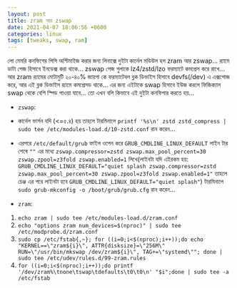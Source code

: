 ```yaml
---
layout: post
title: zram আর zswap
date: 2021-04-07 18:06:56 +0600
categories: linux
tags: [tweaks, swap, ram]
---
```


লো মেমরি কনফিগের পিসি অপ্টিমাইজ করার জন্য লিনাক্সে দুইটা কার্নেল মডিউল হল zram আর zswap... র‍্যামে ডাটা পেজ হিসাবে ইনডেক্স করা থাকে... zswap পেজ গুলাকে lz4/zstd/lzo ফরম্যাটে কমপ্রেস করে রাখে... আর zram র‍্যামের মোটামুটি ২০-৪০% জায়গা কে ফরম্যাটেবল ব্লক ডিভাইস হিসাবে devfs(/dev) এ এক্সপোজ করে, আর এই ব্লক ডিভাইস র‍্যামে কমপ্রেসড থাকে... এর জন্য এইটাকে swap হিসাবে ইউজ করলে ফিজিক্যাল swap থেকে বেশি স্পিড পাওয়া যাবে... তো এখন বলি কিভাবে এই দুইটা কনফিগার করতে হয়...

* `zswap`: 
 * কার্নেল ভার্সন যদি (<=৫.৪) হয় তাহলে টারমিনালে `printf '%s\n' zstd zstd_compress | sudo tee /etc/modules-load.d/10-zstd.conf` রান করেন...
 * এরপরে `/etc/default/grub` ফাইল ওপেন করে `GRUB_CMDLINE_LINUX_DEFAULT` লাইন টার শেষে `""` এর মধ্যে `zswap.compressor=zstd zswap.max_pool_percent=30 zswap.zpool=z3fold zswap.enabled=1` লিখে(লাইনটা যদি এইরকম হয়: `GRUB_CMDLINE_LINUX_DEFAULT="quiet splash zswap.compressor=zstd zswap.max_pool_percent=30 zswap.zpool=z3fold zswap.enabled=1"` তাহলে চেঞ্জ এর পরে লাইনটা হবে  `GRUB_CMDLINE_LINUX_DEFAULT="quiet splash"`) টারমিনালে `sudo grub-mkconfig -o /boot/grub/grub.cfg` রান করেন...
 
* `zram`: 
 1. `echo zram | sudo tee /etc/modules-load.d/zram.conf`
 2. `echo "options zram num_devices=$(nproc)" | sudo tee /etc/modprobe.d/zram.conf`
 3. `sudo cp /etc/fstab{,~}; for ((i=0;i<$(nproc);i++));do echo "KERNEL==\"zram${i}\", ATTR{disksize}=\"256M\" RUN=\"/usr/bin/mkswap /dev/zram${i}\", TAG+=\"systemd\""; done | sudo tee /etc/udev/rules.d/99-zram.rules`
 4. `for ((i=0;i<$(nproc);i++));do printf '/dev/zram%\tnone\tswap\tdefaults\t0\t0\n' "$i";done | sudo tee -a /etc/fstab`
